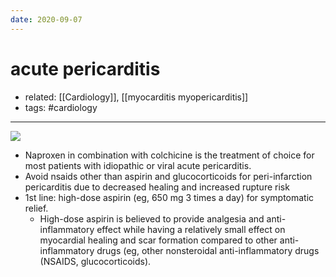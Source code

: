 ```yaml
---
date: 2020-09-07
---
```


# acute pericarditis

- related: [[Cardiology]], [[myocarditis myopericarditis]]
- tags: #cardiology
---

![](https://photos.thisispiggy.com/file/wikiFiles/20220716092517.png)

<!--  acute pericarditis rx -->

- Naproxen in combination with colchicine is the treatment of choice for most patients with idiopathic or viral acute pericarditis.
- Avoid nsaids other than aspirin and glucocorticoids for peri-infarction pericarditis due to decreased healing and increased rupture risk
- 1st line: high-dose aspirin (eg, 650 mg 3 times a day) for symptomatic relief.
	- High-dose aspirin is believed to provide analgesia and anti-inflammatory effect while having a relatively small effect on myocardial healing and scar formation compared to other anti-inflammatory drugs (eg, other nonsteroidal anti-inflammatory drugs (NSAIDS, glucocorticoids).
